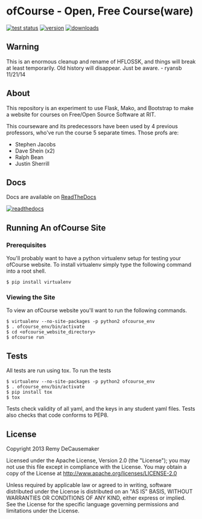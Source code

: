 # ofCourse - Open, Free Course(ware)

[![test status](https://api.travis-ci.org/ryansb/ofCourse.svg)](https://travis-ci.org/ryansb/ofCourse)
[![version](https://img.shields.io/pypi/v/ofcourse.svg)](https://pypi.python.org/pypi/ofcourse/)
[![downloads](https://img.shields.io/pypi/dm/ofcourse.svg)](https://pypi.python.org/pypi/ofcourse/)

## Warning

This is an enormous cleanup and rename of HFLOSSK, and things will break at
least temporarily. Old history will disappear. Just be aware. - ryansb 11/21/14

## About

This repository is an experiment to use Flask, Mako, and Bootstrap to make a
website for courses on Free/Open Source Software at RIT.

This courseware and its predecessors have been used by 4 previous professors,
who've run the course 5 separate times. Those profs are:

- Stephen Jacobs
- Dave Shein (x2)
- Ralph Bean
- Justin Sherrill

## Docs

Docs are available on [ReadTheDocs][rtfd]

[![readthedocs](https://readthedocs.org/projects/ofcourse/badge/?version=latest)](http://ofcourse.readthedocs.org/en/latest)

## Running An ofCourse Site

### Prerequisites

You'll probably want to have a python virtualenv setup for testing your
ofCourse website. To install virtualenv simply type the following
command into a root shell.

    $ pip install virtualenv

### Viewing the Site

To view an ofCourse website you'll want to run the following commands.

    $ virtualenv --no-site-packages -p python2 ofcourse_env
    $ . ofcourse_env/bin/activate
    $ cd <ofcourse_website_directory>
    $ ofcourse run

## Tests

All tests are run using tox. To run the tests

	$ virtualenv --no-site-packages -p python2 ofcourse_env
	$ . ofcourse_env/bin/activate
	$ pip install tox
	$ tox

Tests check validity of all yaml, and the keys in any student yaml files. Tests
also checks that code conforms to PEP8.

## License

Copyright 2013 Remy DeCausemaker

Licensed under the Apache License, Version 2.0 (the "License"); you may not use
this file except in compliance with the License.  You may obtain a copy of the
License at http://www.apache.org/licenses/LICENSE-2.0

Unless required by applicable law or agreed to in writing, software distributed
under the License is distributed on an "AS IS" BASIS, WITHOUT WARRANTIES OR
CONDITIONS OF ANY KIND, either express or implied.  See the License for the
specific language governing permissions and limitations under the License.

[rtfd]: http://ofcourse.readthedocs.org/
